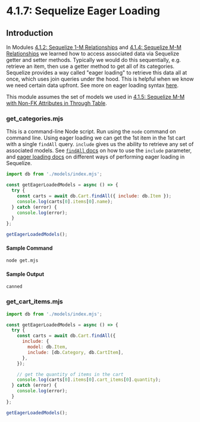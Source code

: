 # 4.1.7: Sequelize Eager Loading

## Introduction

In Modules [4.1.2: Sequelize 1-M Relationships](../../../Module3/day7/preclass/4.1.2-sequelize-one-to-many-relationships.md) and [4.1.4: Sequelize M-M Relationships](../../../Module3/day7/preclass/4.1.4-sequelize-many-to-many.md) we learned how to access associated data via Sequelize getter and setter methods. Typically we would do this sequentially, e.g. retrieve an item, then use a getter method to get all of its categories. Sequelize provides a way called "eager loading" to retrieve this data all at once, which uses join queries under the hood. This is helpful when we know we need certain data upfront. See more on eager loading syntax [here](https://sequelize.org/master/manual/eager-loading.html).

This module assumes the set of models we used in [4.1.5: Sequelize M-M with Non-FK Attributes in Through Table](../../../Module3/day7/preclass/4.1.5-sequelize-many-to-many-with-non-fk-attributes-in-through-table.md).

### get\_categories.mjs

This is a command-line Node script. Run using the `node` command on command line. Using eager loading we can get the 1st item in the 1st cart with a single `findAll` query. `include` gives us the ability to retrieve any set of associated models. See [`findAll` docs](https://sequelize.org/master/class/lib/model.js\~Model.html#static-method-findAll) on how to use the `include` parameter, and [eager loading docs](https://sequelize.org/master/manual/eager-loading.html) on different ways of performing eager loading in Sequelize.

```javascript
import db from './models/index.mjs';

const getEagerLoadedModels = async () => {
  try {
    const carts = await db.Cart.findAll({ include: db.Item });
    console.log(carts[0].items[0].name);
  } catch (error) {
    console.log(error);
  }
};

getEagerLoadedModels();
```

#### Sample Command

```bash
node get.mjs
```

#### Sample Output

```
canned
```

### get\_cart\_items.mjs

```javascript
import db from './models/index.mjs';

const getEagerLoadedModels = async () => {
  try {
    const carts = await db.Cart.findAll({
      include: {
        model: db.Item,
        include: [db.Category, db.CartItem],
      },
    });

    // get the quantity of items in the cart
    console.log(carts[0].items[0].cart_items[0].quantity);
  } catch (error) {
    console.log(error);
  }
};

getEagerLoadedModels();
```
